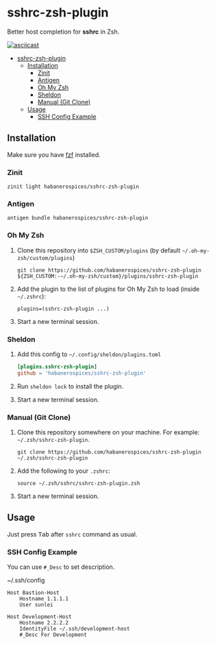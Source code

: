 # sshrc-zsh-plugin

Better host completion for **sshrc** in Zsh.

[![asciicast](https://asciinema.org/a/381405.svg)](https://asciinema.org/a/381405)

- [sshrc-zsh-plugin](#sshrc-zsh-plugin)
    - [Installation](#installation)
        - [Zinit](#zinit)
        - [Antigen](#antigen)
        - [Oh My Zsh](#oh-my-zsh)
        - [Sheldon](#sheldon)
        - [Manual (Git Clone)](#manual-git-clone)
    - [Usage](#usage)
        - [SSH Config Example](#ssh-config-example)

## Installation

Make sure you have [fzf](https://github.com/junegunn/fzf) installed.

### Zinit

```shell
zinit light habanerospices/sshrc-zsh-plugin
```

### Antigen

```shell
antigen bundle habanerospices/sshrc-zsh-plugin
```

### Oh My Zsh

1. Clone this repository into `$ZSH_CUSTOM/plugins` (by default `~/.oh-my-zsh/custom/plugins`)

    ```shell
    git clone https://github.com/habanerospices/sshrc-zsh-plugin ${ZSH_CUSTOM:-~/.oh-my-zsh/custom}/plugins/sshrc-zsh-plugin
    ```

2. Add the plugin to the list of plugins for Oh My Zsh to load (inside `~/.zshrc`):

    ```shell
    plugins=(sshrc-zsh-plugin ...)
    ```

3. Start a new terminal session.

### Sheldon

1. Add this config to `~/.config/sheldon/plugins.toml`

    ```toml
    [plugins.sshrc-zsh-plugin]
    github = 'habanerospices/sshrc-zsh-plugin'
    ```

2. Run `sheldon lock` to install the plugin.

3. Start a new terminal session.

### Manual (Git Clone)

1. Clone this repository somewhere on your machine. For example: `~/.zsh/sshrc-zsh-plugin`.

    ```shell
    git clone https://github.com/habanerospices/sshrc-zsh-plugin ~/.zsh/sshrc-zsh-plugin
    ```

2. Add the following to your `.zshrc`:

    ```shell
    source ~/.zsh/sshrc/sshrc-zsh-plugin.zsh
    ```

3. Start a new terminal session.

## Usage

Just press <kbd>Tab</kbd> after `sshrc` command as usual.

### SSH Config Example

You can use `#_Desc` to set description.

~/.ssh/config

```text
Host Bastion-Host
    Hostname 1.1.1.1
    User sunlei

Host Development-Host
    Hostname 2.2.2.2
    IdentityFile ~/.ssh/development-host
    #_Desc For Development
```
